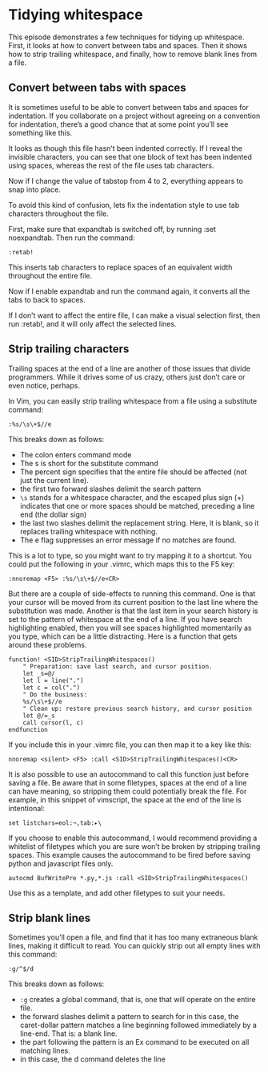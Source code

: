 # Tidying whitespace

This episode demonstrates a few techniques for tidying up whitespace. First, it
looks at how to convert between tabs and spaces. Then it shows how to strip
trailing whitespace, and finally, how to remove blank lines from a file.

## Convert between tabs with spaces

It is sometimes useful to be able to convert between tabs and spaces for
indentation. If you collaborate on a project without agreeing on a convention for
indentation, there’s a good chance that at some point you’ll see something like
this.

It looks as though this file hasn’t been indented correctly. If I reveal the
invisible characters, you can see that one block of text has been indented using
spaces, whereas the rest of the file uses tab characters.

Now if I change the value of tabstop from 4 to 2, everything appears to snap
into place.

To avoid this kind of confusion, lets fix the indentation style to use tab
characters throughout the file.

First, make sure that expandtab is switched off, by running :set noexpandtab.
Then run the command:

    :retab!

This inserts tab characters to replace spaces of an equivalent width throughout
the entire file.

Now if I enable expandtab and run the command again, it converts all the tabs to
back to spaces.

If I don’t want to affect the entire file, I can make a visual selection first,
then run :retab!, and it will only affect the selected lines.

## Strip trailing characters

Trailing spaces at the end of a line are another of those issues that divide
programmers. While it drives some of us crazy, others just don’t care or even
notice, perhaps.

In Vim, you can easily strip trailing whitespace from a file using a substitute
command:

    :%s/\s\+$//e

This breaks down as follows:

* The colon enters command mode
* The s is short for the substitute command
* The percent sign specifies that the entire file should be affected (not just
  the current line).
* the first two forward slashes delimit the search pattern
* `\s` stands for a whitespace character, and the escaped plus sign (+)
  indicates that one or more spaces should be matched, preceding a line end (the
  dollar sign)
* the last two slashes delimit the replacement string. Here, it is blank, so it
  replaces trailing whitespace with nothing.
* The e flag suppresses an error message if no matches are found.

This is a lot to type, so you might want to try mapping it to a shortcut. You
could put the following in your .vimrc, which maps this to the F5 key:

    :nnoremap <F5> :%s/\s\+$//e<CR>

But there are a couple of side-effects to running this command. One is that your
cursor will be moved from its current position to the last line where the
substitution was made. Another is that the last item in your search history is
set to the pattern of whitespace at the end of a line. If you have search
highlighting enabled, then you will see spaces highlighted momentarily as you
type, which can be a little distracting. Here is a function that gets around
these problems.

    function! <SID>StripTrailingWhitespaces()
        " Preparation: save last search, and cursor position.
        let _s=@/
        let l = line(".")
        let c = col(".")
        " Do the business:
        %s/\s\+$//e
        " Clean up: restore previous search history, and cursor position
        let @/=_s
        call cursor(l, c)
    endfunction

If you include this in your .vimrc file, you can then map it to a key like this:

    nnoremap <silent> <F5> :call <SID>StripTrailingWhitespaces()<CR>

It is also possible to use an autocommand to call this function just before
saving a file. Be aware that in some filetypes, spaces at the end of a line can
have meaning, so stripping them could potentially break the file. For example,
in this snippet of vimscript, the space at the end of the line is intentional:

    set listchars=eol:¬,tab:▸\

If you choose to enable this autocommand, I would recommend providing
a whitelist of filetypes which you are sure won’t be broken by stripping
trailing spaces. This example causes the autocommand to be fired before saving
python and javascript files only.

    autocmd BufWritePre *.py,*.js :call <SID>StripTrailingWhitespaces()

Use this as a template, and add other filetypes to suit your needs.

## Strip blank lines

Sometimes you’ll open a file, and find that it has too many extraneous blank
lines, making it difficult to read. You can quickly strip out all empty lines
with this command:

    :g/^$/d

This breaks down as follows:

* `:g` creates a global command, that is, one that will operate on the entire
  file.
* the forward slashes delimit a pattern to search for in this case, the
  caret-dollar pattern matches a line beginning followed immediately by
  a line-end. That is: a blank line.
* the part following the pattern is an Ex command to be executed on all matching
  lines.
* in this case, the d command deletes the line
